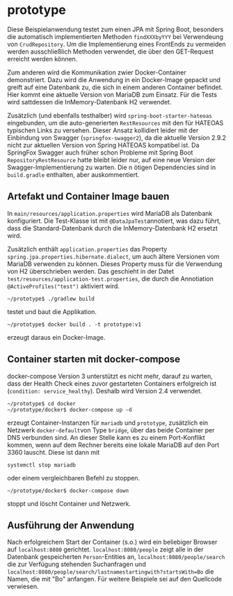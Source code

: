 # prototype

Diese Beispielanwendung testet zum einen JPA mit Spring Boot, besonders die automatisch implementierten Methoden
`findXXXbyYYY` bei Verwendeung von `CrudRepository`. Um die Implementierung eines FrontEnds zu vermeiden werden
ausschließlich Methoden verwendet, die über den GET-Request erreicht werden können. 
 
Zum anderen wird die Kommunikation zwier Docker-Container demonstriert. Dazu wird die Anwendung in ein Docker-Image 
gepackt und greift auf eine Datenbank zu, die sich in einem anderen Container befindet. Hier kommt eine aktuelle 
Version von MariaDB zum Einsatz. Für die Tests wird sattdessen die InMemory-Datenbank H2 verwendet.
 
Zusätzlich (und ebenfalls testhalber) wird `spring-boot-starter-hateoas` eingebunden, um die
auto-generierten `RestResources` mit den für HATEOAS typischen Links zu versehen. Dieser Ansatz kollidiert leider mit
der Einbindung von Swagger (`springfox-swagger2`), da die aktuelle Version 2.9.2 nicht zur aktuellen Version von
Spring HATEOAS kompatibel ist. Da SpringFox Swagger auch früher schon Probleme mit Spring Boot
`RepositoryRestResource` hatte bleibt leider nur, auf eine neue Version der Swagger-Implementierung zu warten. Die n
ötigen Dependencies sind in `build.gradle` enthalten, aber auskommentiert.
 
## Artefakt und Container Image bauen

In `main/resources/application.properties` wird MariaDB als Datenbank konfiguriert. Die Test-Klasse ist mit 
`@DataJpaTest`annotiert, was dazu führt, dass die Standard-Datenbank durch die InMemory-Datenbank H2 ersetzt wird.

Zusätzlich enthält `application.properties` das Property `spring.jpa.properties.hibernate.dialect`, um auch ältere 
Versionen vom MariaDB verwenden zu können. Dieses Property muss für die Verwendung von H2 überschrieben werden. Das 
geschieht in der Datet `test/resources/application-test.properties`, die durch die Annotiation 
`@ActiveProfiles("test")` aktiviert wird.
  
```
~/prototype$ ./gradlew build
```
testet und baut die Applikation.
```
~/prototype$ docker build . -t prototype:v1
```
erzeugt daraus ein Docker-Image.

## Container starten mit docker-compose

docker-compose Version 3 unterstützt es nicht mehr, darauf zu warten, dass der Health Check eines zuvor gestarteten
 Containers erfolgreich ist (`condition: service_healthy`). Deshalb wird Version 2.4 verwendet.

```
~/prototype$ cd docker
~/prototype/docker$ docker-compose up -d
```
erzeugt Container-Instanzen für `mariadb` und `prototype`, zusätzlich ein Netzwerk `docker-default`von Type `bridge`, 
über das beide Container per DNS verbunden sind. An dieser Stelle kann es zu einem Port-Konflikt kommen, wenn auf dem
Rechner bereits eine lokale MariaDB auf den Port 3360 lauscht. Diese ist dann mit 
 
```
systemctl stop mariadb
```

oder einem vergleichbaren Befehl zu stoppen.

```
~/prototype/docker$ docker-compose down
```
stoppt und löscht Container und Netzwerk. 

## Ausführung der Anwendung

Nach erfolgreichem Start der Container (s.o.) wird ein beliebiger Browser auf `localhost:8080` gerichtet. 
`localhost:8080/people` zeigt alle in der Datenbank gespeicherten `Person`-Entities an, 
`localhost:8080/people/search` die zur 
Verfügung stehenden Suchanfragen und `localhost:8080/people/search/lastnamestartingwith?startsWith=Bo` die Namen, die
 mit "Bo" anfangen. Für weitere Beispiele sei auf den Quellcode verwiesen.
 